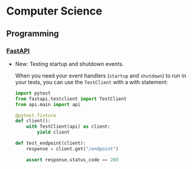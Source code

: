 # Computer Science

## Programming

### [FastAPI](fastapi.md)

* New: Testing startup and shutdown events.

    When you need your event handlers (`startup` and `shutdown`) to run in your
    tests, you can use the `TestClient` with a with statement:
    
    ```python
    import pytest
    from fastapi.testclient import TestClient
    from api.main import api
    
    @pytest.fixture
    def client():
        with TestClient(api) as client:
            yield client
    
    def test_endpoint(client):
        response = client.get("/endpoint")
    
        assert response.status_code == 200
    ```